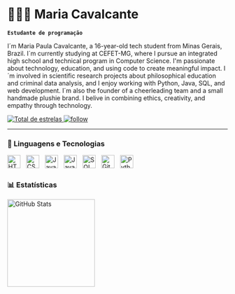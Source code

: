 # 👩🏻‍💻 Maria Cavalcante

**`Estudante de programação`**

I´m Maria Paula Cavalcante, a 16-year-old tech student from Minas Gerais, Brazil. I´m currently studying at CEFET-MG, where I pursue an integrated high school and technical program in Computer Science. I'm passionate about technology, education, and using code to create meaningful impact. I´m involved in scientific research projects about philosophical education and criminal data analysis, and I enjoy working with Python, Java, SQL, and web development. I´m also the founder of a cheerleading team and a small handmade plushie brand. I belive in combining ethics, creativity, and empathy through technology.

<p align="left">
    <a href="https://github.com/mp-cavalcante?tab=repositories&sort=stargazers">
        <img 
            alt="Total de estrelas" 
            title="Total de estrelas GitHub" 
            src="https://custom-icon-badges.demolab.com/github/stars/mp-cavalcante?color=55960c&style=for-the-badge&labelColor=488207&logo=star&label=stars"
        />
    </a>
    <a href="https://github.com/MPaulaCavalcante?tab=followers">
        <img 
            alt="follow" 
            title="Me siga no GitHub" 
            src="https://custom-icon-badges.demolab.com/github/followers/mp-cavalcante?color=236ad3&labelColor=1155ba&style=for-the-badge&logo=github&label=Followers&logoColor=white"
        />
    </a>
</p>

---

### 🤖 Linguagens e Tecnologias

<img 
    align="left" 
    alt="HTML"
    title="HTML" 
    width="30px" 
    style="padding-right: 10px;" 
    src="https://cdn.jsdelivr.net/gh/devicons/devicon@latest/icons/html5/html5-original.svg" 
/>
<img 
    align="left" 
    alt="CSS" 
    title="CSS"
    width="30px" 
    style="padding-right: 10px;" 
    src="https://cdn.jsdelivr.net/gh/devicons/devicon@latest/icons/css3/css3-original.svg" 
/>
<img 
    align="left" 
    alt="JavaScript" 
    title="JavaScript"
    width="30px" 
    style="padding-right: 10px;" 
    src="https://cdn.jsdelivr.net/gh/devicons/devicon@latest/icons/javascript/javascript-original.svg" 
/>
<img 
    align="left" 
    alt="Java"
    title="Java" 
    width="30px" 
    style="padding-right: 10px;" 
    src="https://cdn.jsdelivr.net/gh/devicons/devicon@latest/icons/java/java-plain.svg"           
/>

<img 
    align="left" 
    alt="SQL" 
    title="SQL"
    width="30px" 
    style="padding-right: 10px;" 
    src="https://cdn.jsdelivr.net/gh/devicons/devicon@latest/icons/azuresqldatabase/azuresqldatabase-original.svg"        
/>

<img 
    align="left" 
    alt="Git" 
    title="Git"
    width="30px" 
    style="padding-right: 10px;" 
    src="https://cdn.jsdelivr.net/gh/devicons/devicon@latest/icons/git/git-original.svg" 
/>
<img 
    align="left" 
    alt="Python" 
    title="Python"
    width="30px" 
    style="padding-right: 10px;" 
    src="https://cdn.jsdelivr.net/gh/devicons/devicon@latest/icons/python/python-original.svg" 
/>

<br/>
<br/>

### 📊 Estatísticas

<p>
  <img 
    align="left" 
    alt="GitHub Stats" 
    height="200" 
    style="padding-right: 10px;" 
    src="https://github-readme-stats.vercel.app/api?username=mp-cavalcante&show_icons=true&theme=tokyonight&include_all_commits=true&locale=en" 
  />



